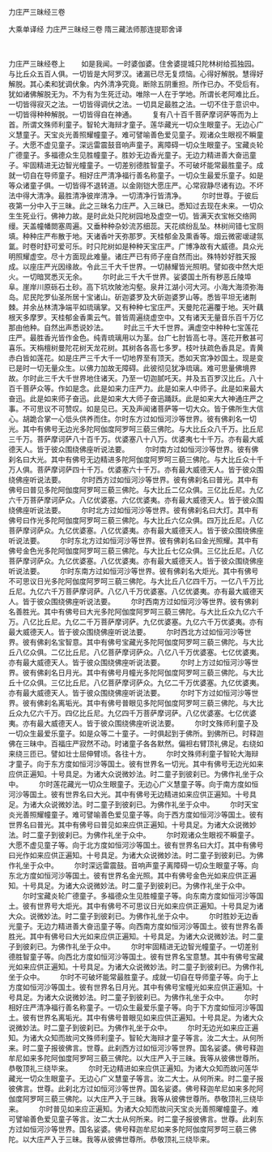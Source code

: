 <!-- { "loadSidebar": true } -->
力庄严三昧经三卷


大乘单译经
力庄严三昧经三卷
隋三藏法师那连提耶舍译


　　

力庄严三昧经卷上
　　如是我闻。一时婆伽婆。住舍婆提城只陀林树给孤独园。与比丘众五百人俱。一切皆是大阿罗汉。诸漏已尽无复烦恼。心得好解脱。慧得好解脱。其心柔和犹调伏象。内外清净究竟。断除五阴重担。所作已办。不受后有。犹如诸佛解脱无为。不为有为生死迁动。唯除一人在于学地。所谓长老阿难比丘。一切皆得寂灭之法。一切皆得调伏之法。一切具足最胜之法。一切不住于意识中。一切皆得种种解脱。一切皆得自在神通。
　　复有八十百千菩萨摩诃萨等而为上首。所谓文殊师利童子。智轮大海辩才童子。莲华藏光一切众生眼童子。无边心广义慧童子。天宝炎光善照耀幢童子。难可譬喻善色爱见童子。观诸众生眼视不瞬童子。大愿不虚见童子。深远雷震鼓音响声童子。离障碍一切众生眼童子。宝藏炎轮广德童子。多福德众生见胜幢童子。胜妙无边香光童子。无边力精进善大奋迅童子。牢固精进无边智光幢童子。一切差别德胜智童子。不可破坏能常最胜童子。成就一切自在导师童子。相好庄严清净福行善名称童子。一切众生最爱乐童子。如是等众诸童子俱。一切皆得不退转道。以金刚铠大愿庄严。心常寂静尽诸有边。不坏法中得大清净。最胜清净彼岸清净。一切清净行皆清净。
　　尔时世尊。于彼后夜第一分中入于三昧。此之三昧名力庄严。入三昧已。悉知过去现在未来。一切众生生死业行。佛神力故。是时此处只陀树园地及虚空一切。皆满天衣宝帐交络网缦。天盖幢幡閦塞周遍。又垂种种杂妙流苏细蕊。天花缤纷乱坠。林树间错七宝厕填。种种庄严布散于地。天诸香叶天弥那罗。天桂郁金及熏香等。烟云微密叆叇氛氲。时卷时舒可爱可乐。时只陀树如是种种天宝庄严。广博净故有大威德。具众光明照耀虚空。尽十方面现此难量。诸庄严已有师子座自然而出。殊特妙好胜天报成。以座庄严光因缘故。令此三千大千世界。一切赫耀皆光照明。譬如夜中然大炬火。一切暗冥悉灭无余。
　　尔时此三千大千世界。娑婆国土所有秽恶丘陵埠阜。崖岸川原砾石土砂。高下坑坎陂池沟壑。泉井江湖小河大河。小海大海须弥海岛。尼民陀罗仙圣所居十宝诸山。斫迦婆罗及大斫迦婆罗山等。悉皆平坦无诸荆棘。并余丛林清净端平如琉璃掌。又有种种七宝庄严。天曼陀花遍覆于地。天叶藕根天多摩罗。天桂郁金香熏云气。普皆周遍绕虚空中。又有诸天无量音乐百千万亿那由他种。自然出声悉说妙法。
　　时此三千大千世界。满虚空中种种七宝莲花庄严。最胜香光皆作金色。纯青琉璃用以为茎。台广七肘皆高七寻。莲花开敷甚可喜乐。天栴檀树曼陀花树天龙花树。其树各各高七多罗。枝叶扶疏色香具足。青黄赤白皆如莲花。如是庄严三千大千一切地界至有顶天。悉如天宫净妙国土。现是变已是时一切无量众生。以佛力加故无障碍。此彼彻见犹净琉璃。难可思量佛境界故。尔时此三千大千世界地住诸天。乃至一切迦腻吒天。并及五百罗汉比丘。八十百千菩萨众等。作如是念。此是如来力庄严力。此是如来人中师子。此是如来最大奋迅。此是如来师子奋迅。此是如来大大师子奋迅踊跃。此是如来大大神通庄严之事。不可思议不可赞叹。如是见已。天及声闻诸菩萨等一切大众。皆于佛所生大信心。胡跪合掌一心低头供养而住。尔时东方过如恒河沙等世界。彼有佛刹名一切光。其中有佛号无边光多陀阿伽度阿罗呵三藐三佛陀。与大比丘众八千万。比丘尼三千万。菩萨摩诃萨八十百千万。优婆塞八十八万。优婆夷七十千万。亦有最大威德天人。皆于彼众围绕佛座听说法要。
　　尔时南方过如恒河沙等世界。彼有佛刹名曰大光。其中有佛号无边精进多陀阿伽度阿罗呵三藐三佛陀。与大比丘众十千万人俱。菩萨摩诃萨四十千万。优婆塞六十千万。亦有最大威德天人。皆于彼众围绕佛座听说法要。
　　尔时西方过如恒河沙等世界。彼有佛刹名曰普光。其中有佛号曰普见多陀阿伽度阿罗呵三藐三佛陀。与大比丘二亿众俱。三亿比丘尼。九亿六千万菩萨摩诃萨众。八亿优婆塞。六亿优婆夷。亦有最大威德天人。皆于彼众围绕佛座听说法要。
　　尔时北方过如恒河沙等世界。彼有佛刹名曰大灯。其中有佛号曰作光多陀阿伽度阿罗呵三藐三佛陀。与大比丘六亿众俱。四万比丘尼。八亿菩萨摩诃萨众。九亿优婆塞。八亿优婆夷。亦有最大威德天人。皆于彼众围绕佛座听说法要。
　　尔时东北方过如恒河沙等世界。彼有佛刹名曰金光照耀。其中有佛号金色光多陀阿伽度阿罗呵三藐三佛陀。与大比丘七亿众俱。三亿比丘尼。八亿菩萨摩诃萨众。九亿优婆塞。八亿优婆夷。亦有最大威德天人。皆于彼众围绕佛座听说法要。
　　尔时东南方过如恒河沙等世界。彼有佛刹名大炬光。其中有佛号不可思议日光多陀阿伽度阿罗呵三藐三佛陀。与大比丘八亿四千万。一亿八千万比丘尼。九亿六千万菩萨摩诃萨。八亿八千万优婆塞。八亿优婆夷。亦有最大威德天人。皆于彼众围绕佛座听说法要。
　　尔时西南方过如恒河沙等世界。彼有佛刹名善胜光。其中有佛号曰大光多陀阿伽度阿罗呵三藐三佛陀。与大比丘众九亿六千万。八亿比丘尼。九亿二千万菩萨摩诃萨。九亿优婆塞。九亿六千万优婆夷。亦有最大威德天人。皆于彼众围绕佛座听说法要。
　　尔时西北方过如恒河沙等世界。彼有佛刹名宝智意。其中有佛号宝藏光多陀阿伽度阿罗呵三藐三佛陀。与大比丘八亿众俱。二亿比丘尼。八亿菩萨摩诃萨众。八亿八千万优婆塞。七亿优婆夷。亦有最大威德天人。皆于彼众围绕佛座听说法要。
　　尔时上方过如恒河沙等世界。彼有佛刹名日月光。其中有佛号月幢光多陀阿伽度阿罗呵三藐三佛陀。与大比丘十亿众俱。三亿比丘尼。八亿菩萨摩诃萨众。九亿二千万优婆塞。九亿优婆夷。亦有最大威德天人。皆于彼众围绕佛座听说法要。
　　尔时下方过如恒河沙等世界。彼有佛刹名离垢光。其中有佛号普眼见多陀阿伽度阿罗呵三藐三佛陀。与大比丘众九亿六千万。四亿比丘尼。九亿四千万菩萨摩诃萨。八亿优婆塞。七亿优婆夷。亦有最大威德天人。皆于彼众围绕佛座听说法要。
　　尔时文殊师利童子及一切众生最爱乐童子。如是众等二十童子。一时俱起到于佛所。到佛所已。时释迦佛在三昧中。百福庄严寂然不动。时诸童子各各默然。偏袒右臂顶礼佛足。右绕如来绕三匝已。譬如壮士屈伸臂顷。各往十方。
　　尔时文殊师利童子智轮大海辩才童子。向于东方度如恒河沙等国土。彼有世界名一切光。其中有佛号无边光如来应供正遍知。十号具足。为诸大众说微妙法。时二童子到彼刹已。为佛作礼坐于众中。
　　尔时莲花藏光一切众生眼童子。无边心广义慧童子等。向于南方度如恒河沙等国土。彼有世界名曰大光。其中有佛号无边精进如来应供正遍知。十号具足。为诸大众说微妙法。时二童子到彼刹已。为佛作礼坐于众中。
　　尔时天宝炎光善照耀幢童子。难可譬喻善色爱见童子等。向于西方度如恒河沙等国土。彼有世界名曰普光。其中有佛号曰普见如来应供正遍知。十号具足。为诸大众说微妙法。时二童子到彼刹已。为佛作礼坐于众中。
　　尔时观诸众生眼视不瞬童子。大愿不虚见童子等。向于北方度如恒河沙等国土。彼有世界名曰大灯。其中有佛号曰光作如来应供正遍知。十号具足。为诸大众说微妙法。时二童子到彼刹已。为佛作礼坐于众中。
　　尔时深远雷震鼓。音响声童子离障碍一切众生眼童子等。向东北方度如恒河沙等国土。彼有世界名金光照。其中有佛号金色光如来应供正遍知。十号具足。为诸大众说微妙法。时二童子到彼刹已。为佛作礼坐于众中。
　　尔时宝藏炎轮广德童子。多福德众生见胜幢童子等。向东南方度如恒河沙等国土。彼有世界号大炬光。其中有佛号不可思议日光如来应供正遍知。十号具足为诸大众。说微妙法。时二童子到彼刹已。为佛作礼坐于众中。
　　尔时胜妙无边香光童子。无边力精进善大奋迅童子等。向西南方度如恒河沙等国土。彼有世界名善胜光。其中有佛号曰大光如来应供正遍知。十号具足。为诸大众说微妙法。时二童子到彼刹已。为佛作礼坐于众中。
　　尔时牢固精进无边智光幢童子。一切差别德胜智童子等。向西北方度如恒河沙等国土。彼有世界名宝意慧。其中有佛号宝藏光如来应供正遍知。十号具足。为诸大众说微妙法。时二童子到彼刹已。为佛作礼坐于众中。
　　尔时不可破坏能常最胜童子。成就一切自在导师童子等。向于上方度如恒河沙等国土。彼有世界名日月光。其中有佛号宝幢光如来应供正遍知。十号具足。为诸大众说微妙法。时二童子到彼刹已。为佛作礼坐于众中。
　　尔时相好庄严清净福行善名称童子。一切众生最爱乐童子等。向于下方度如恒河沙等国土。彼有世界名离垢光。其中有佛号普眼见如来应供正遍知。十号具足。为诸大众说微妙法。时二童子到彼刹已。为佛作礼坐于众中。
　　尔时无边光如来应正遍知。为诸大众知而故问文殊师利童子。智轮大海辩才童子等言。汝二大士。从何所来。时二童子报彼佛言。世尊。此刹西方过如恒河沙等世界。国名娑婆。佛号释迦牟尼如来多陀阿伽度阿罗呵三藐三佛陀。以大庄严入于三昧。我等从彼佛世尊所。恭敬顶礼三绕毕来。
　　尔时无边精进如来应供正遍知。为诸大众知而故问莲华藏光一切众生眼童子。无边心广义慧童子等言。汝二大士。从何所来。时二童子报彼佛言。世尊。此刹北方过如恒河沙等世界。国名娑婆。佛号释迦牟尼如来多陀阿伽度阿罗呵三藐三佛陀。以大庄严入于三昧。我等从彼佛世尊所。恭敬顶礼三绕毕来。
　　尔时普见如来应正遍知。为诸大众知而故问天宝炎光善照曜幢童子。难可譬喻善色爱见童子等言。汝二大士从何所来。时二童子报彼佛言。世尊。此刹东方过如恒河沙等世界。国名娑婆。佛号释迦牟尼如来多陀阿伽度阿罗呵三藐三佛陀。以大庄严入于三昧。我等从彼佛世尊所。恭敬顶礼三绕毕来。
